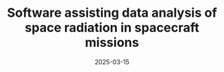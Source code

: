 ---
layout: project
title: Software assisting data analysis of space radiation in spacecraft missions
category: publication
thumbnails:
description: <em>Bednorz, S., Pęczek, K., Grzanka, L., Swakoń, J., Galli, A., Sanchez-Cano, B., Barabash, S., Brandt, P., Wurz, P., Nénon, Q., Witasse, O., and Hajdas, W., Software assisting data analysis of space radiation in spacecraft missions., EGU General Assembly 2025, Vienna, Austria, 27 Apr–2 May 2025, EGU25-18339</em>
source_code: https://doi.org/10.5194/egusphere-egu25-18339
date: 2025-03-15
stack: Python, Docker, Grafana, Prometheus, Jupyter
clickable: false
tags:
  - space radiation
  - publication
---